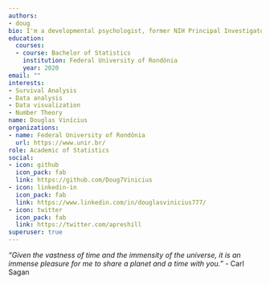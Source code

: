 ```yaml
---
authors:
- doug
bio: I'm a developmental psychologist, former NIH Principal Investigator, and autism researcher who loves programming.
education:
  courses:
  - course: Bachelor of Statistics
    institution: Federal University of Rondônia
    year: 2020
email: ""
interests:
- Survival Analysis
- Data analysis
- Data visualization
- Number Theory
name: Douglas Vinícius
organizations:
- name: Federal University of Rondônia
  url: https://www.unir.br/
role: Academic of Statistics
social:
- icon: github
  icon_pack: fab
  link: https://github.com/Doug7Vinicius
- icon: linkedin-in
  icon_pack: fab
  link: https://www.linkedin.com/in/douglasvinicius777/
- icon: twitter
  icon_pack: fab
  link: https://twitter.com/apreshill
superuser: true
---
```


*“Given the vastness of time and the immensity of the universe, it is an immense pleasure for me to share a planet and a time with you.”* - Carl Sagan


